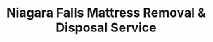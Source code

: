 ---
layout: location.njk
title: Niagara Falls Mattress Removal & Disposal Service
description: Professional mattress removal in Niagara Falls, NY. Next-day pickup  Licensed, insured, and eco-friendly serving 15+ neighborhoods.
permalink: /mattress-removal/new-york/buffalo/niagara-falls/
city: Niagara Falls
state: New York
stateSlug: new-york
coordinates:
  lat: 43.0962
  lng: -79.0377
pricing:
  startingPrice: 125
  single: 125
  queen: 125
  king: 135
  boxSpring: 30
neighborhoods:
  - name: "Downtown"
    zipCodes: ["14301"]
  - name: "Pine Avenue"
    zipCodes: ["14301"] 
  - name: "North End"
    zipCodes: ["14301"]
  - name: "LaSalle"
    zipCodes: ["14304"]
  - name: "Highland Avenue"
    zipCodes: ["14301"]
  - name: "Deveaux"
    zipCodes: ["14302"]
  - name: "Falls Street"
    zipCodes: ["14303"]
  - name: "Rainbow Boulevard"
    zipCodes: ["14303"]
  - name: "Hyde Park Boulevard"
    zipCodes: ["14301"]
  - name: "Niagara Street"
    zipCodes: ["14303"]
  - name: "Cayuga Drive"
    zipCodes: ["14304"]
  - name: "Whirlpool Street"
    zipCodes: ["14305"]
  - name: "Memorial Parkway"
    zipCodes: ["14303"]
  - name: "Main Street Corridor"
    zipCodes: ["14301"]
  - name: "Buffalo Avenue"
    zipCodes: ["14304"]
  - name: "Michigan Avenue"
    zipCodes: ["14305"]
  - name: "Portage Road"
    zipCodes: ["14301"]
  - name: "Tenth Street"
    zipCodes: ["14301"]
zipCodes: 
  - "14301"
  - "14302" 
  - "14303"
  - "14304"
  - "14305"
recyclingPartners:
  - "Modern Corporation Landfill (Lewiston)"
  - "Republic Services Pine Avenue Landfill"
  - "Niagara County Recycling Program"
localRegulations: "New York State requires plastic bagging of mattresses for curbside collection to prevent bed bug spread. Licensed waste transporters must have NYS Part 364 permits."
parentMetro: "Buffalo"
nearbyCities:
  - name: "Buffalo"
    distance: "20 miles"
    isSuburb: false
reviews:
  count: 127
  featured:
    - reviewer: "Mark T."
      rating: 5
      text: "These guys were perfect for our hotel renovation project. Picked up 12 mattresses from our guest rooms in two hours. The team knew exactly how to navigate our service elevator and tight hallways."
      neighborhood: "Downtown"
    - reviewer: "Lisa R."
      rating: 5  
      text: "Called them Tuesday morning, they had our old king mattress out by Wednesday afternoon. Really appreciate the next-day service since we live near the tourist district and parking is always crazy."
      neighborhood: "Rainbow Boulevard"
    - reviewer: "Dave M."
      rating: 5
      text: "Fair price and no hassle pickup. Gave us a heads up about the plastic bag requirement too. Much easier than trying to fit it in my truck and dealing with the landfill myself."
      neighborhood: "LaSalle"
faqs:
  - question: "How quickly can you pick up mattresses in Niagara Falls?"
    answer: "We offer next-day pickup service throughout Niagara Falls. Call by 3 PM and we can typically schedule pickup for the following day."
  - question: "Do you handle hotel and B&B mattress removal?"
    answer: "Yes, we specialize in hospitality industry pickups. We can coordinate around guest schedules and handle multiple units efficiently."
  - question: "What's included in your $125 pickup fee?"
    answer: "Our base fee covers pickup, loading, transportation, and eco-friendly disposal for one mattress. Box springs add $30 each."
  - question: "Can you remove mattresses from upper floors?"
    answer: "Absolutely. Our team handles stairs, elevators, and narrow hallways common in Niagara Falls' older buildings and tourist accommodations."
  - question: "Do you serve all ZIP codes in Niagara Falls?"
    answer: "Yes, we provide service to all areas including downtown (14301), LaSalle (14304), and all neighborhoods from 14301-14305."
  - question: "Are you licensed for waste removal in New York?"
    answer: "Yes, we maintain all required New York State Part 364 waste transporter permits and proper insurance coverage."
  - question: "Do you bag mattresses for curbside disposal?"
    answer: "We handle all preparation requirements including plastic bagging when needed to meet New York State bed bug prevention regulations."
  - question: "What payment methods do you accept?"
    answer: "We accept cash, all major credit cards, and can invoice hotels and businesses for multiple unit pickups."
schema:
  "@type": "LocalBusiness"
  name: "A Bedder World Niagara Falls"
  address:
    "@type": "PostalAddress"
    addressLocality: "Niagara Falls"
    addressRegion: "NY"
    addressCountry: "US"
  geo:
    "@type": "GeoCoordinates" 
    latitude: 43.0962
    longitude: -79.0377
  telephone: "(720) 263-6094"
  priceRange: "$125-$180"
  aggregateRating:
    "@type": "AggregateRating"
    ratingValue: 4.9
    reviewCount: 127
pageContent:
  heroDescription: "Professional mattress recycling and removal serving Niagara Falls' residential and hospitality districts. Part of our nationwide network that has recycled over 1 million mattresses, we handle next-day pickup with transparent pricing starting at just $125."
  
  aboutService: "Niagara Falls' hospitality economy creates unique mattress disposal demands that require specialized expertise. With over 12 million visitors annually, hotels along Rainbow Boulevard and Falls Street need reliable recycling partners who understand peak season urgency and off-season renovation windows. Our team coordinates seamlessly with housekeeping schedules at properties from downtown's historic district to the tourist corridor, ensuring minimal guest disruption. We've perfected the logistics of navigating Niagara Falls' Victorian-era buildings - from the narrow service elevators at century-old hotels to the tight stairwells in Pine Avenue bed-and-breakfasts. Beyond hospitality, we serve residents throughout LaSalle, North End, and Deveaux neighborhoods who face unique challenges with seasonal housing turnover and the practical realities of older housing stock near the Niagara River. Every mattress we collect joins our nationwide recycling network that has diverted over 1 million mattresses from landfills, recovering steel springs, foam, and fabric for reuse."

  serviceAreasIntro: "Our comprehensive service reaches all 18 neighborhoods across Niagara Falls' five ZIP codes, from the bustling hotel district downtown (14301) where tourist foot traffic requires careful timing, to the quieter residential streets of LaSalle (14304) where families appreciate our next-day service. We understand this city's unique rhythm - the summer rush when every hotel room turns over weekly, the winter renovation season when entire floors get refreshed, and the shoulder seasons when residents tackle home improvements. Our drivers know which downtown streets get congested during Maid of the Mist season and how to access service entrances during peak tourist hours."

  regulationsCompliance: "We handle all New York State requirements including mandatory plastic bagging to prevent bed bug spread - critical in a tourism hub where cleanliness standards are paramount. Our NYS Part 364 licensed transporters coordinate with both Republic Services' Pine Avenue facility and Modern Corporation's Lewiston operation, ensuring proper disposal routing that meets environmental standards befitting a natural wonder destination."

  environmentalImpact: "As part of our nationwide network that has successfully recycled over 1 million mattresses, environmental responsibility takes center stage in Niagara Falls. With 12+ million annual visitors, our city generates substantial waste, making responsible mattress recycling essential to preserving the pristine environment that defines our community. Through partnerships with Modern Corporation's Lewiston facility and Republic Services' local Pine Avenue operation, we ensure 80% of mattress components get recovered - steel springs return to manufacturing, foam becomes carpet padding, and fabric gets repurposed. This comprehensive recycling approach prevents bulky waste from overwhelming local landfills while supporting New York State's ambitious waste reduction goals. For a destination where natural beauty drives the economy, keeping mattresses out of landfills isn't just good business - it's essential stewardship of the environment that brings millions to witness the power of Niagara Falls."

  howItWorksScheduling: "Call or book online for next-day service throughout the greater Niagara Falls area. We coordinate around hotel guest schedules, special events at the falls, and the busy summer tourist seasons that define our city's rhythm."

  howItWorksService: "Our licensed team specializes in the unique challenges of Niagara Falls properties - from navigating the narrow service elevators in downtown's historic hotels to managing pickups during peak tourist foot traffic. We handle all New York State plastic bagging requirements and coordinate seamlessly with hotel housekeeping teams."

  howItWorksDisposal: "Every mattress joins our nationwide recycling network that has processed over 1 million mattresses. Materials go directly to our local partners - Modern Corporation and Republic Services facilities - where 80% of components get recovered and returned to manufacturing, keeping our natural wonder destination beautiful for future generations."

  sidebarStats:
    mattressesRemoved: "2,400"
---